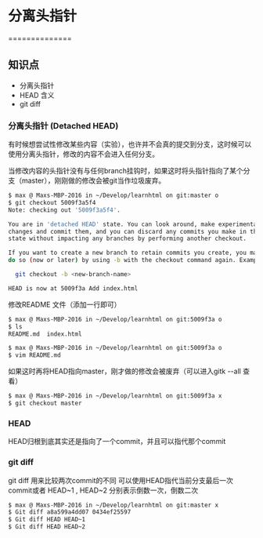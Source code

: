 # 分离头指针
==============

## 知识点

* 分离头指针
* HEAD 含义
* git diff

### 分离头指针 (Detached HEAD)

有时候想尝试性修改某些内容（实验），也许并不会真的提交到分支，这时候可以使用分离头指针，修改的内容不会进入任何分支。

当修改内容的头指针没有与任何branch挂钩时，如果这时将头指针指向了某个分支（master），刚刚做的修改会被git当作垃圾废弃。


~~~bash
$ max @ Maxs-MBP-2016 in ~/Develop/learnhtml on git:master o
$ git checkout 5009f3a5f4
Note: checking out '5009f3a5f4'.

You are in 'detached HEAD' state. You can look around, make experimental
changes and commit them, and you can discard any commits you make in this
state without impacting any branches by performing another checkout.

If you want to create a new branch to retain commits you create, you may
do so (now or later) by using -b with the checkout command again. Example:

  git checkout -b <new-branch-name>

HEAD is now at 5009f3a Add index.html

~~~

修改README 文件（添加一行即可）

~~~bash
$ max @ Maxs-MBP-2016 in ~/Develop/learnhtml on git:5009f3a o 
$ ls
README.md  index.html

$ max @ Maxs-MBP-2016 in ~/Develop/learnhtml on git:5009f3a o 
$ vim README.md
~~~

如果这时再将HEAD指向master，刚才做的修改会被废弃（可以进入gitk --all 查看）

~~~bash
$ max @ Maxs-MBP-2016 in ~/Develop/learnhtml on git:5009f3a x
$ git checkout master
~~~


### HEAD 

HEAD归根到底其实还是指向了一个commit，并且可以指代那个commit


### git diff

git diff 用来比较两次commit的不同
可以使用HEAD指代当前分支最后一次commit或者
HEAD~1 , HEAD~2 分别表示倒数一次，倒数二次

~~~bash
$ max @ Maxs-MBP-2016 in ~/Develop/learnhtml on git:master x 
$ Git diff a8a599a4dd07 0434ef25597
$ Git diff HEAD HEAD~1
$ Git diff HEAD HEAD~2
~~~

